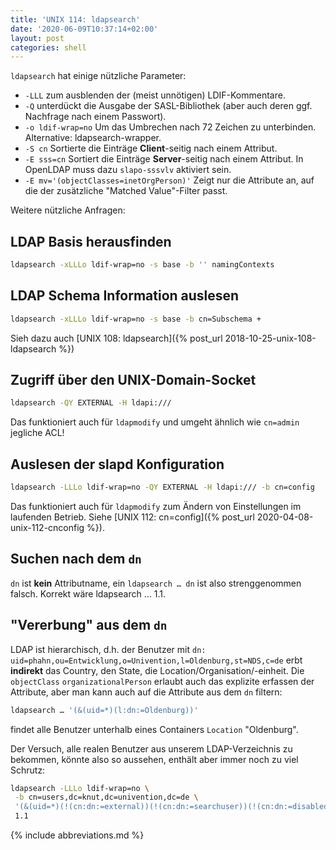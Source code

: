 ```yaml
---
title: 'UNIX 114: ldapsearch'
date: '2020-06-09T10:37:14+02:00'
layout: post
categories: shell
---
```


`ldapsearch` hat einige nützliche Parameter:

- `-LLL` zum ausblenden der (meist unnötigen) LDIF-Kommentare.
- `-Q` unterdückt die Ausgabe der SASL-Bibliothek (aber auch deren ggf. Nachfrage nach einem Passwort).
- `-o ldif-wrap=no` Um das Umbrechen nach 72 Zeichen zu unterbinden. Alternative: ldapsearch-wrapper.
- `-S cn` Sortierte die Einträge **Client**-seitig nach einem Attribut.
- `-E sss=cn` Sortiert die Einträge **Server**-seitig nach einem Attribut. In OpenLDAP muss dazu `slapo-sssvlv` aktiviert sein.
- `-E mv='(objectClasses=inetOrgPerson)'` Zeigt nur die Attribute an, auf die der zusätzliche "Matched Value"-Filter passt.

Weitere nützliche Anfragen:

## LDAP Basis herausfinden

```bash
ldapsearch -xLLLo ldif-wrap=no -s base -b '' namingContexts
```

## LDAP Schema Information auslesen

```bash
ldapsearch -xLLLo ldif-wrap=no -s base -b cn=Subschema +
```

Sieh dazu auch [UNIX 108: ldapsearch]({% post_url 2018-10-25-unix-108-ldapsearch %})

## Zugriff über den UNIX-Domain-Socket

```bash
ldapsearch -QY EXTERNAL -H ldapi:///
```

Das funktioniert auch für `ldapmodify` und umgeht ähnlich wie `cn=admin` jegliche ACL!

## Auslesen der slapd Konfiguration

```bash
ldapsearch -LLLo ldif-wrap=no -QY EXTERNAL -H ldapi:/// -b cn=config
```

Das funktioniert auch für `ldapmodify` zum Ändern von Einstellungen im laufenden Betrieb. Siehe [UNIX 112: cn=config]({% post_url 2020-04-08-unix-112-cnconfig %}).

## Suchen nach dem `dn`

`dn` ist **kein** Attributname, ein `ldapsearch … dn` ist also strenggenommen falsch. Korrekt wäre ldapsearch … 1.1.

## "Vererbung" aus dem `dn`

LDAP ist hierarchisch, d.h. der Benutzer mit `dn: uid=phahn,ou=Entwicklung,o=Univention,l=Oldenburg,st=NDS,c=de` erbt **indirekt** das Country, den State, die Location/Organisation/-einheit.
Die `objectClass` `organizationalPerson` erlaubt auch das explizite erfassen der Attribute, aber man kann auch auf die Attribute aus dem `dn` filtern:
```bash
ldapsearch … '(&(uid=*)(l:dn:=Oldenburg))'
```
findet alle Benutzer unterhalb eines Containers `Location` "Oldenburg".

Der Versuch, alle realen Benutzer aus unserem LDAP-Verzeichnis zu bekommen, könnte also so aussehen, enthält aber immer noch zu viel Schrutz:

```bash
ldapsearch -LLLo ldif-wrap=no \
 -b cn=users,dc=knut,dc=univention,dc=de \
 '(&(uid=*)(!(cn:dn:=external))(!(cn:dn:=searchuser))(!(cn:dn:=disabled))(!(cn:dn:=otrs))(!(cn:dn:=mail))(!(cn:dn:=ressourcen)))' \
 1.1
```

{% include abbreviations.md %}

